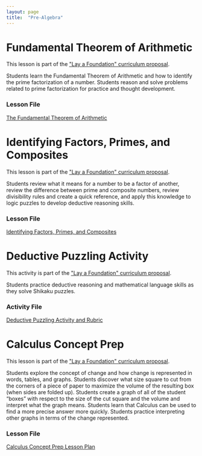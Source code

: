 ```yaml
---
layout: page
title:  "Pre-Algebra"
---
```


# Fundamental Theorem of Arithmetic

This lesson is part of the <a href="https://lisasteaching.github.io/lisasteaching.github.io/planning/" target="_blank">"Lay a Foundation" curriculum proposal</a>.

Students learn the Fundamental Theorem of Arithmetic and how to identify the prime factorization of a number. Students reason and solve problems related to prime factorization for practice and thought development.

### Lesson File
<a href="https://lisasteaching.github.io/portfolio_teaching/pre_algebra/LayFoundation-Prime-Factorization-Lesson.pdf" target="_blank">The Fundamental Theorem of Arithmetic</a>

# Identifying Factors, Primes, and Composites

This lesson is part of the <a href="https://lisasteaching.github.io/lisasteaching.github.io/planning/" target="_blank">"Lay a Foundation" curriculum proposal</a>.

Students review what it means for a number to be a factor of another, review the difference between prime and composite numbers, review divisibility rules and create a quick reference, and apply this knowledge to logic puzzles to develop deductive reasoning skills.

### Lesson File
<a href="https://lisasteaching.github.io/portfolio_teaching/pre_algebra/LayFoundation-Factors-Puzzles-Lesson.pdf" target="_blank">Identifying Factors, Primes, and Composites</a>

# Deductive Puzzling Activity
This activity is part of the <a href="https://lisasteaching.github.io/lisasteaching.github.io/planning/" target="_blank">"Lay a Foundation" curriculum proposal</a>.

Students practice deductive reasoning and mathematical language skills as they solve Shikaku puzzles.

### Activity File
<a href="https://lisasteaching.github.io/portfolio_teaching/pre_algebra/LayFoundation-Deductive-Puzzle-Activity-Rubric.pdf" target="_blank">Deductive Puzzling Activity and Rubric</a>
        
# Calculus Concept Prep
This lesson is part of the <a href="https://lisasteaching.github.io/lisasteaching.github.io/planning/">"Lay a Foundation" curriculum proposal</a>.

Students explore the concept of change and how change is represented in words, tables, and graphs. Students discover what size square to cut from the corners of a piece of paper to maximize the volume of the resulting box (when sides are folded up). Students create a graph of all of the student “boxes” with respect to the size of the cut square and the volume and interpret what the graph means. Students learn that Calculus can be used to find a more precise answer more quickly. Students practice interpreting other graphs in terms of the change represented.

### Lesson File
<a href="https://lisasteaching.github.io/portfolio_teaching/pre_algebra/LayFoundation-Calculus-Concept-Prep-Lesson.pdf" target="_blank">Calculus Concept Prep Lesson Plan</a>

